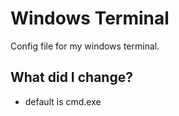 # Windows Terminal

Config file for my windows terminal.

## What did I change?

* default is cmd.exe